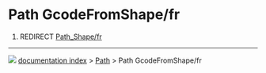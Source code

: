 # Path GcodeFromShape/fr
1.  REDIRECT [Path\_Shape/fr](Path_Shape/fr.md)



---
![](images/Right_arrow.png) [documentation index](../README.md) > [Path](Path_Workbench.md) > Path GcodeFromShape/fr
